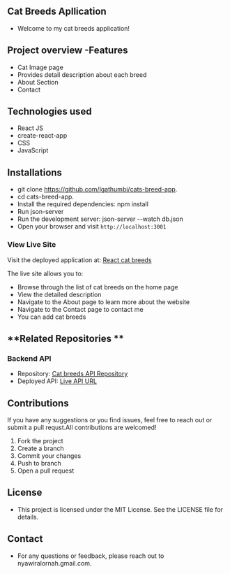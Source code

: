 ## **Cat Breeds Apllication**
- Welcome to my cat breeds application!
## **Project overview -Features**
- Cat Image page 
- Provides detail description about each breed
- About Section
- Contact
## **Technologies used**
- React JS
- create-react-app
- CSS
- JavaScript
## **Installations**
- git clone https://github.com/lgathumbi/cats-breed-app.
- cd cats-breed-app.
- Install the required dependencies: npm install
- Run json-server
- Run the development server: json-server  --watch db.json
-  Open your browser and visit `http://localhost:3001`
### View Live Site

Visit the deployed application at: [React cat breeds ](https://cats-breed-app.vercel.app/)

The live site allows you to:
- Browse through the list of cat breeds on the home page 
- View the detailed description
- Navigate to the About page to learn more about the website
- Navigate to the Contact page to contact me
- You can add cat breeds 

## **Related Repositories **

### Backend  API
- Repository: [Cat breeds API Repository](https://github.com/lgathumbi/JSON-server-backend)
- Deployed API: [Live API URL](https://json-server-backend-hpd7.onrender.com/breeds)

## **Contributions**
If you have any suggestions or you find issues, feel free to reach out or submit a pull requst.All contributions are welcomed!
1. Fork the project
2. Create a branch
3. Commit your changes
4. Push to branch
5. Open a pull request
## **License**
- This project is licensed under the MIT License. See the LICENSE file for details.
## **Contact**
- For any questions or feedback, please reach out to  nyawiralornah.gmail.com.
